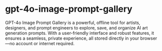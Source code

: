 # gpt-4o-image-prompt-gallery
GPT-4o Image Prompt Gallery is a powerful, offline tool for artists, designers, and prompt engineers to explore, save, and organize AI art generation prompts. With a user-friendly interface and robust features, it ensures a seamless, private experience, all stored directly in your browser—no account or internet required.
